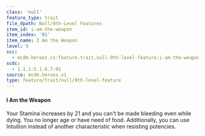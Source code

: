 ```yaml
---
class: 'null'
feature_type: trait
file_dpath: Null/9th-Level Features
item_id: i-am-the-weapon
item_index: '01'
item_name: I Am the Weapon
level: 9
scc:
  - mcdm.heroes.v1:feature.trait.null.9th-level-feature:i-am-the-weapon
scdc:
  - 1.1.1:5.1.6.7:01
source: mcdm.heroes.v1
type: feature/trait/null/9th-level-feature
---
```


#### I Am the Weapon

Your Stamina increases by 21 and you can't be made bleeding even while dying. You no longer age or have need of food. Additionally, you can use Intuition instead of another characteristic when resisting potencies.
